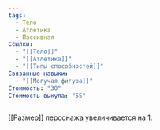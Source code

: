 ```yaml
---
tags:
  - Тело
  - Атлетика
  - Пассивная
Ссылки:
  - "[[Тело]]"
  - "[[Атлетика]]"
  - "[[Типы способностей]]"
Связанные навыки:
  - "[[Могучая фигура]]"
Стоимость: "30"
Стоимость выкупа: "55"
---
```

[[Размер]] персонажа увеличивается на 1.